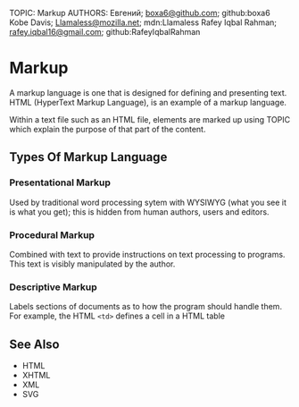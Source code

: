 TOPIC: Markup
AUTHORS: Евгений; boxa6@github.com; github:boxa6
         Kobe Davis; Llamaless@mozilla.net; mdn:Llamaless
         Rafey Iqbal Rahman; rafey.iqbal16@gmail.com; github:RafeyIqbalRahman

# Markup

A markup language is one that is designed for defining and presenting text. HTML
(HyperText Markup Language), is an example of a markup language.

Within a text file such as an HTML file, elements are marked up using TOPIC which
explain the purpose of that part of the content.

## Types Of Markup Language

### Presentational Markup

Used by traditional word processing sytem with WYSIWYG (what you see it is what you get);
this is hidden from human authors, users and editors.

### Procedural Markup

Combined with text to provide instructions on text processing to programs. This text is
visibly manipulated by the author.

### Descriptive Markup

Labels sections of documents as to how the program should handle them. For example, the HTML
`<td>` defines a cell in a HTML table

## See Also

- HTML
- XHTML
- XML
- SVG
